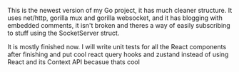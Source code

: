This is the newest version of my Go project, it has much cleaner structure. It uses net/http, gorilla mux and gorilla websocket, and it has blogging with embedded comments, it isn't broken and theres a way of easily subscribing to stuff using the SocketServer struct.

It is mostly finished now. I will write unit tests for all the React components after finishing and put cool react query hooks and zustand instead of using React and its Context API becasue thats cool